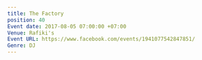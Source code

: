 ```yaml
---
title: The Factory
position: 40
Event date: 2017-08-05 07:00:00 +07:00
Venue: Rafiki's
Event URL: https://www.facebook.com/events/1941077542847851/
Genre: DJ
---
```


